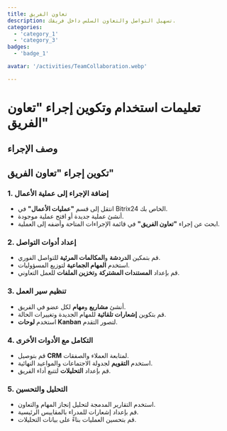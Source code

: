 ```yaml
---
title: تعاون الفريق  
description: تسهيل التواصل والتعاون السلس داخل فريقك.  
categories:  
  - 'category_1'  
  - 'category_3'  
badges:  
  - 'badge_1'  

avatar: '/activities/TeamCollaboration.webp'  

---
```

# تعليمات استخدام وتكوين إجراء "تعاون الفريق"  

## وصف الإجراء  

## **تكوين إجراء "تعاون الفريق"**  

### 1. إضافة الإجراء إلى عملية الأعمال  
- انتقل إلى قسم **"عمليات الأعمال"** في Bitrix24 الخاص بك.  
- أنشئ عملية جديدة أو افتح عملية موجودة.  
- ابحث عن إجراء **"تعاون الفريق"** في قائمة الإجراءات المتاحة وأضفه إلى العملية.  

### 2. إعداد أدوات التواصل  
- قم بتمكين **الدردشة** و**المكالمات المرئية** للتواصل الفوري.  
- استخدم **المهام الجماعية** لتوزيع المسؤوليات.  
- قم بإعداد **المستندات المشتركة** و**تخزين الملفات** للعمل التعاوني.  

### 3. تنظيم سير العمل  
- أنشئ **مشاريع** و**مهام** لكل عضو في الفريق.  
- قم بتكوين **إشعارات تلقائية** للمهام الجديدة وتغييرات الحالة.  
- استخدم **لوحات Kanban** لتصور التقدم.  

### 4. التكامل مع الأدوات الأخرى  
- قم بتوصيل **CRM** لمتابعة العملاء والصفقات.  
- استخدم **التقويم** لجدولة الاجتماعات والمواعيد النهائية.  
- قم بإعداد **التحليلات** لتتبع أداء الفريق.  

### 5. التحليل والتحسين  
- استخدم التقارير المدمجة لتحليل إنجاز المهام والتعاون.  
- قم بإعداد إشعارات للمدراء بالمقاييس الرئيسية.  
- قم بتحسين العمليات بناءً على بيانات التحليلات.
